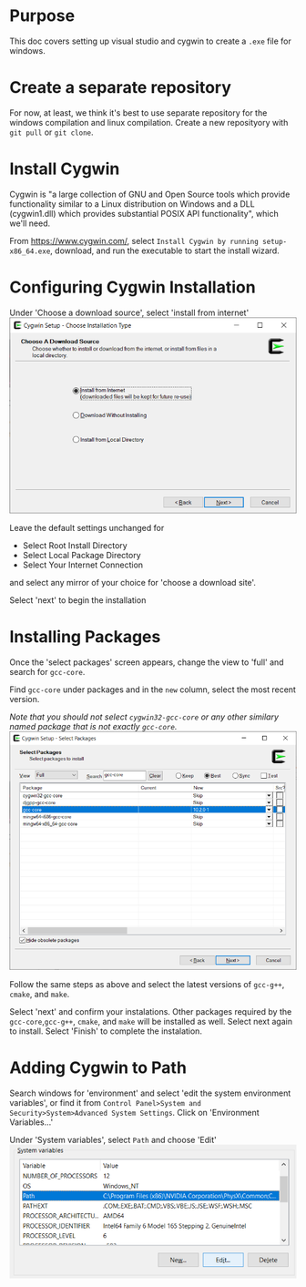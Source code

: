 # Purpose
This doc covers setting up visual studio and cygwin to create a `.exe` file for windows. 

# Create a separate repository
For now, at least, we think it's best to use separate repository for the windows compilation and linux compilation. 
Create a new reposityory with `git pull` or `git clone`.

# Install Cygwin
Cygwin is "a large collection of GNU and Open Source tools which provide functionality similar to a Linux distribution on Windows and 
a DLL (cygwin1.dll) which provides substantial POSIX API functionality", which we'll need.

From https://www.cygwin.com/, select `Install Cygwin by running setup-x86_64.exe`, download, and run the executable to start the install wizard.

# Configuring Cygwin Installation
Under 'Choose a download source', select 'install from internet'
![select 'install from internet](images/5-Cygwin-choose-download.png)

Leave the default settings unchanged for
* Select Root Install Directory
* Select Local Package Directory
* Select Your Internet Connection

and select any mirror of your choice for 'choose a download site'. 

Select 'next' to begin the installation

# Installing Packages
Once the 'select packages' screen appears, change the view to 'full' and search for `gcc-core`.

Find `gcc-core` under packages and in the `new` column, select the most recent version.

*Note that you should not select `cygwin32-gcc-core` or any other similary named package that is not exactly `gcc-core`.*
![Select gcc-core](images/5-Cygwin-gcc-core.png)

Follow the same steps as above and select the latest versions of `gcc-g++`, `cmake`, and `make`.

Select 'next' and confirm your instalations. Other packages required by the `gcc-core`,`gcc-g++`, `cmake`, and `make` will be installed as well. Select next again to install. Select 'Finish' to complete the instalation. 

# Adding Cygwin to Path
Search windows for 'environment' and select 'edit the system environment variables', or find it from `Control Panel>System and Security>System>Advanced System Settings`. Click on 'Environment Variables...'

Under 'System variables', select `Path` and choose 'Edit'
![Select 'Path' and 'Edit'](images/5-Cygwin-edit-path.png)

